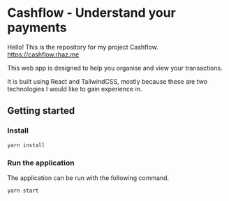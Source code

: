 # Cashflow - Understand your payments

Hello!  This is the repository for my project Cashflow.
https://cashflow.rhaz.me

This web app is designed to help you organise and view your transactions.

It is built using React and TailwindCSS, mostly because these are two technologies I would like to gain experience in.


## Getting started

### Install
```
yarn install
```
### Run the application
The application can be run with the following command.
```
yarn start
```
